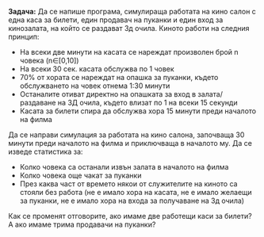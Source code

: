 **Задача:**
Да се напише програма, симулираща работата на кино салон с една каса за билети, един продавач на пуканки и един вход за кинозалата, на който се раздават 3д очила.
Киното работи на следния принцип:

* На всеки две минути на касата се нареждат произволен брой n човека (n$\in$[0,10])
* На всеки 30 сек. касата обслужва по 1 човек
* 70% от хората се нареждат на опашка за пуканки, където обслужването на човек отнема 1:30 минути 
* Останалите отиват директно на опашката за вход в залата/раздаване на 3Д очила, където влизат по 1 на всеки 15 секунди     
* Касата за билети спира да обслужва хора 15 минути преди началото на филма


Да се направи симулация за работата на кино салона, започваща 30 минути преди началото на филма и приключваща в началото му. Да се изведе статистика за:

* Колко човека са останали извън залата в началото на филма
* Колко човека още чакат за пуканки	
* През каква част от времето някои от служителите на киното са стояли без работа (не е имало хора на касата, не е имало желаещи за пуканки, не е имало хора на входа за получаване на 3д очила)

Как се променят отговорите, ако имаме две работещи каси за билети? А ако имаме трима продавачи на пуканки?